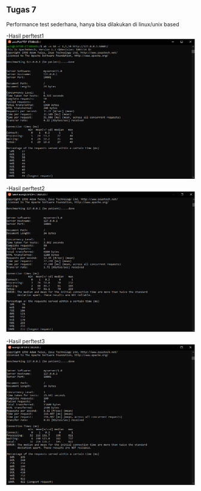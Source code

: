 ## Tugas 7

Performance test sederhana, hanya bisa dilakukan di linux/unix based

-Hasil perftest1
![alt text](Gambar/perftest1.png)

-Hasil perftest2
![alt text](Gambar/perftest2.png)

-Hasil perftest3
![alt text](Gambar/perftest3.png)
